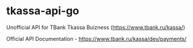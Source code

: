 # tkassa-api-go
Unofficial API for TBank Tkassa Buizness (https://www.tbank.ru/kassa/)

Official API Documentation - https://www.tbank.ru/kassa/dev/payments/

